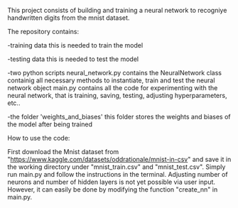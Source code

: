 This project consists of building and training a neural network to recogniye handwritten digits from the mnist dataset.

The repository contains:

-training data
    this is needed to train the model
    
-testing data
    this is needed to test the model 
    
-two python scripts
    neural_network.py contains the NeuralNetwork class containig all necessary methods to instantiate, train and test the neural network object
    main.py contains all the code for experimenting with the neural network, that is training, saving, testing, adjusting hyperparameters, etc..
    
-the folder 'weights_and_biases'
    this folder stores the weights and biases of the model after being trained

How to use the code:

First download the Mnist dataset from "https://www.kaggle.com/datasets/oddrationale/mnist-in-csv" and save it in the working directory under "mnist_train.csv" and "mnist_test.csv".
Simply run main.py and follow the instructions in the terminal.
Adjusting number of neurons and number of hidden layers is not yet possible via user input. However, it can easily be done by modifying the function "create_nn" in main.py.
